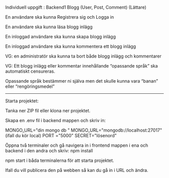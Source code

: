 Individuell uppgift : Backend1
Blogg (User, Post, Comment) (Lättare)

En användare ska kunna Registrera sig och Logga in

En användare ska kunna läsa blogg inlägg

En inloggad användare ska kunna skapa blogg inlägg

En inloggad användare ska kunna kommentera ett blogg inlägg

VG: en administratör ska kunna ta bort både blogg inlägg och kommentarer

VG: Ett blogg inlägg eller kommentar innehållande “opassande språk” ska automatiskt censureras.

Opassande språk bestämmer ni själva men det skulle kunna vara “banan” eller “rengöringsmedel”

*****************************************************************************************************



Starta projektet:


Tanka ner ZIP fil eller klona ner projektet.

Skapa en .env fil i backend mappen och skriv in: 

MONGO_URL="din mongo db "
MONGO_URL="mongodb://localhost:27017" (ifall du kör local)
PORT ="5000"
SECRET="lösenord"

Öppna två terminaler och gå navigera in i frontend mappen i ena och backend i den andra och skriv:
npm install

npm start i båda terminalerna för att starta projektet.

Ifall du vill publicera den på webben så kan du gå in i URL och ändra.



